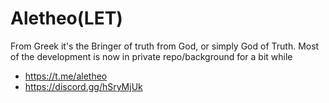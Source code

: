# Aletheo(LET)

From Greek it's the Bringer of truth from God, or simply God of Truth. Most of the development is now in private repo/background for a bit while
* https://t.me/aletheo
* https://discord.gg/hSryMjUk
